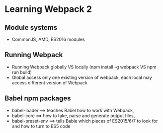 # Learning Webpack 2

## Module systems
- CommonJS, AMD, ES2016 modules

## Running Webpack
- Running Webpack globally VS locally (npm install -g webpack VS npm run build)
- Global access only one existing version of webpack, each local may access different version of Webpack

## Babel npm packages
- babel-loader ==> teaches Babel how to work with Webpack, 
- babel-core ==> how to take, parse and generate output files, 
- babel-preset-env ==> tells Bable which pieces of ES2015/6/7 to look for and how to turn to ES5 code 

